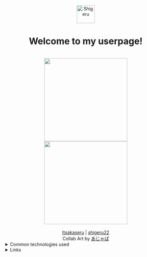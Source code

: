 <div align="center">
	<img src="https://kyutorius.com/kyuu.svg" width="56px" title="Shigeru" /><br />
	<h1>Welcome to my userpage!</h1>
</div>
<div align="middle">
	<br/>
	<a href="https://github.com/Itsakaseru"><img style="height: 27vw;" src="collab/2022/04/Itsakaseru.jpg"></a><a href="https://github.com/shigeru22"><img style="height: 27vw;" src="collab/2022/04/Shigeru.jpg"></a>
</div>
<br />
<div align="middle">
	<a href="https://github.com/Itsakaseru">Itsakaseru</a> |
	<a href="https://github.com/shigeru22">shigeru22</a>
</div>
<div align="middle">
	Collab Art by <a href="https://www.pixiv.net/en/users/361359">あじゃぱ</a>
</div>
<details>
	<summary>Common technologies used</summary>
	<br />
	Mostly .NET (C#) for desktop applications and PHP or Node.js for web applications. I often try to learn anything on the fly.
	Other things include Linux administration and I have interest in anything technology related!
</details>
<details>
    <summary>Links</summary>
	<br />
	<div align="center">
		<a href="https://shigeru-web.vercel.app"><img alt="Portofolio URL" height="48" src="https://assets.kyutorius.com/button?icon=https%3A%2F%2Fkyutorius.com%2Fkyuu.svg&label=Portfolio&color=888888&coloricon=true" /></a>
		<a href="https://twitter.com/shigeru_22"><img alt="Twitter URL" height="48" src="https://assets.kyutorius.com/button?icon=twitter&label=Twitter&color=1DA1F2&coloricon=true"></a>
		<a href="https://www.linkedin.com/in/jeremy-yonathan/"><img alt="LinkedIn URL" height="48" src="https://assets.kyutorius.com/button?icon=linkedin&label=LinkedIn&color=0A66C2&coloricon=true"></a>
	</div>
</details>
